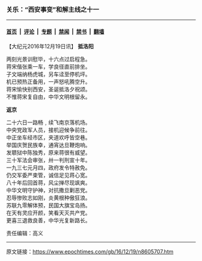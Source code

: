 ### 关乐：“西安事变”和解主线之十一

---

#### [首页](../../../..?n8605707) &nbsp;|&nbsp; [评论](../../../../../epoch-comment?n8605707) &nbsp;|&nbsp; [专题](../../../../../epoch-special?n8605707) &nbsp;|&nbsp; [禁闻](../../../../../epoch-news?n8605707) &nbsp;|&nbsp; [禁书](../../../../../books?n8605707) &nbsp;|&nbsp; [翻墙](https://github.com/gfw-breaker/nogfw/blob/master/README.md?n8605707)


<div class="post_content" id="artbody" itemprop="articleBody">
 <!-- article content begin -->
 <p>
  【大纪元2016年12月19日讯】
  <strong>
   抵洛阳
  </strong>
 </p>
 <p>
  两刻光景训慰毕，十六点过启程急。
  <br/>
  蒋宋偕张乘一车，学良径直前排坐。
  <br/>
  子文端纳杨虎城，另车迳至停机坪。
  <br/>
  机已预热正备用，一声怒吼腾空升。
  <br/>
  蒋宋愉快别西安，圣诞抵洛夕祝颂。
  <br/>
  不惟蒋宋复自由，中华文明根留永。
 </p>
 <p>
  <strong>
   返京
  </strong>
 </p>
 <p>
  二十六日一路畅﹐续飞南京落机场。
  <br/>
  中央党政军人员，接机迎候争前往。
  <br/>
  中正坐车经市区，夹道欢呼皆空巷。
  <br/>
  举国庆贺民族幸，通宵达旦鞭炮响。
  <br/>
  发聩狱中陈独秀，原来蒋很有威望。
  <br/>
  三十军法会审张，卅一判刑宣十年。
  <br/>
  一九三七元月四，政府发令特赦免。
  <br/>
  仍交军委严束管，诚信足见蒋心宽。
  <br/>
  八十年后回首蒋，风尘掸尽现飒爽。
  <br/>
  中华文明守护神，对抗撒旦剿恶党。
  <br/>
  忍辱惨败志如刚，炎黄根种傲狂浪。
  <br/>
  苏联九零解体预，民国大旗宝岛扬。
  <br/>
  在天有灵应开颜，笑看天灭共产党。
  <br/>
  更喜三退救良善，中华光复新路长。
 </p>
 <p>
  责任编辑：高义
 </p>
 <p>
 </p>
 <!-- article content end -->
 <div id="below_article_ad">
 </div>
</div>


---

原文链接：https://www.epochtimes.com/gb/16/12/19/n8605707.htm